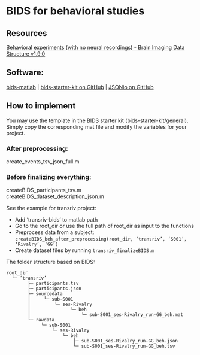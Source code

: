 # BIDS for behavioral studies
## Resources
[Behavioral experiments (with no neural recordings) - Brain Imaging Data Structure v1.9.0](https://bids-specification.readthedocs.io/en/stable/modality-specific-files/behavioral-experiments.html)
## Software: 
[bids-matlab](https://github.com/bids-standard/bids-matlab) | 
[bids-starter-kit on GitHub](https://github.com/bids-standard/bids-starter-kit) | 
[JSONio on GitHub](https://github.com/gllmflndn/JSONio)
## How to implement
You may use the template in the BIDS starter kit (bids-starter-kit/general). Simply copy the corresponding mat file and modify the variables for your project.
### After preprocessing:
create_events_tsv_json_full.m
### Before finalizing everything:
createBIDS_participants_tsv.m    
createBIDS_dataset_description_json.m

See the example for transriv project:
- Add ‘transriv-bids’ to matlab path
- Go to the root_dir or use the full path of root_dir as input to the functions
- Preprocess data from a subject: 
`createBIDS_beh_after_preprocessing(root_dir, ‘transriv’, ‘S001’, ‘Rivalry’, ‘GG’)`
- Create dataset files by running `transriv_finalizeBIDS.m`

The folder structure based on BIDS:
```
root_dir
  └─ ‘transriv’
        ├─ participants.tsv
        ├─ participants.json
        ├─ sourcedata
        │     └─ sub-S001
        │         └─ ses-Rivalry
        │               └─ beh
        │                   └─ sub-S001_ses-Rivalry_run-GG_beh.mat
        └─ rawdata
             └─ sub-S001
                 └─ ses-Rivalry
                     └─ beh
                         ├─ sub-S001_ses-Rivalry_run-GG_beh.json
                         └─ sub-S001_ses-Rivalry_run-GG_beh.tsv
```

